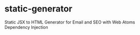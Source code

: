 # static-generator
Static JSX to HTML Generator for Email and SEO with Web Atoms Dependency Injection
